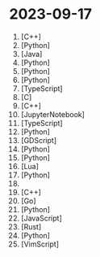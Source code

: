 # 2023-09-17

1. [](https://github.comundefined "Godot Engine – Multi-platform 2D and 3D game engine") [C++]
2. [](https://github.comundefined "Converts text input or URL into knowledge graph and displays") [Python]
3. [](https://github.comundefined "Apache IoTDB") [Java]
4. [](https://github.comundefined "潘多拉，一个让你呼吸顺畅的ChatGPT。Pandora, a ChatGPT client that lets you breathe freely.") [Python]
5. [](https://github.comundefined "The C++ Core Guidelines are a set of tried-and-true guidelines, rules, and best practices about coding in C++") [Python]
6. [](https://github.comundefined "12306智能刷票，订票") [Python]
7. [](https://github.comundefined "a very good whiteboard") [TypeScript]
8. [](https://github.comundefined "A modern, portable, easy to use crypto library.") [C]
9. [](https://github.comundefined "The C based gRPC (C++, Python, Ruby, Objective-C, PHP, C#)") [C++]
10. [](https://github.comundefined "A comprehensive guide to building RAG-based LLM applications for production.") [JupyterNotebook]
11. [](https://github.comundefined "🤖 💼 Azure Chat Solution Accelerator powered by Azure Open AI Service") [TypeScript]
12. [](https://github.comundefined "《动手学深度学习》：面向中文读者、能运行、可讨论。中英文版被70多个国家的500多所大学用于教学。") [Python]
13. [](https://github.comundefined "Demonstration and Template Projects") [GDScript]
14. [](https://github.comundefined "Machine learning, in numpy") [Python]
15. [](https://github.comundefined "Deep Learning for humans") [Python]
16. [](https://github.comundefined "Lightweight yet powerful formatter plugin for Neovim") [Lua]
17. [](https://github.comundefined "🚂 12306 购票助手，支持集群，多账号，多任务购票以及 Web 页面管理") [Python]
18. [](https://github.comundefined "⚡ InstaFlow! One-Step Stable Diffusion with Rectified Flow") 
19. [](https://github.comundefined "GoogleTest - Google Testing and Mocking Framework") [C++]
20. [](https://github.comundefined "Pulumi - Infrastructure as Code in any programming language. Build infrastructure intuitively on any cloud using familiar languages 🚀") [Go]
21. [](https://github.comundefined "Implementation of Nougat Neural Optical Understanding for Academic Documents") [Python]
22. [](https://github.comundefined "🤖 AgentVerse 🪐 provides a flexible framework that simplifies the process of building custom multi-agent environments for large language models (LLMs).") [JavaScript]
23. [](https://github.comundefined "The Decentralized and Scaled Blockchain") [Rust]
24. [](https://github.comundefined "Get IP address on other side audio call in Telegram.") [Python]
25. [](https://github.comundefined "The official Vim repository") [VimScript]
